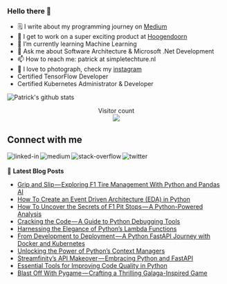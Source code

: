 ### Hello there 👋

<!--
**PatrickKalkman/PatrickKalkman** is a ✨ _special_ ✨ repository because its `README.md` (this file) appears on your GitHub profile. -->

- 🗒 I write about my programming journey on [Medium](https://medium.com/@pkalkman)
- 🔭 I get to work on a super exciting product at [Hoogendoorn](https://www.hoogendoorn.nl/en/iivo/)
- 🌱 I’m currently learning Machine Learning
- 💬 Ask me about Software Architecture & Microsoft .Net Development
- 📫 How to reach me: patrick at simpletechture.nl
- 📸 I love to photograph, check my [instagram](https://www.instagram.com/patrick_kalkman.photography/)  
- Certified TensorFlow Developer
- Certified Kubernetes Administrator & Developer

![Patrick's github stats](https://github-readme-stats.vercel.app/api?username=patrickkalkman&count_private=true&show_icons=true&theme=algolia)

<p align="center"> 
  Visitor count<br>
  <img src="https://profile-counter.glitch.me/patrickkalkman/count.svg" />
</p>

## Connect with me
[<img align="left" alt="linked-in" src="https://img.shields.io/badge/linkedin-%230077B5.svg?&style=for-the-badge&logo=linkedin&logoColor=white" />](https://www.linkedin.com/in/pkalkman)
[<img align="left" alt="medium" src="https://img.shields.io/badge/medium-%2312100E.svg?&style=for-the-badge&logo=medium&logoColor=white" />](https://medium.com/@pkalkman)
[<img align="left" alt="stack-overflow" src="https://img.shields.io/badge/stack%20overflow-FE7A16?logo=stack-overflow&logoColor=white&style=for-the-badge" />](https://stackoverflow.com/users/328238/patrick?tab=profile)
[<img align="left" alt="twitter" src="https://img.shields.io/badge/twitter-%231DA1F2.svg?&style=for-the-badge&logo=twitter&logoColor=white" />](https://twitter.com/kalkie)
<br>
<br>
📕 **Latest Blog Posts**
<!-- BLOG-POST-LIST:START -->
- [Grip and Slip — Exploring F1 Tire Management With Python and Pandas AI](https://itnext.io/grip-and-slip-exploring-f1-tire-management-with-python-and-pandas-ai-563d56d15273?source=rss-e42a3542bc38------2)
- [How To Create an Event Driven Architecture &lpar;EDA&rpar; in Python](https://itnext.io/how-to-create-an-event-driven-architecture-eda-in-python-1c47666bc088?source=rss-e42a3542bc38------2)
- [How To Uncover the Secrets of F1 Pit Stops — A Python-Powered Analysis](https://itnext.io/how-to-uncover-the-secrets-of-f1-pit-stops-a-python-powered-analysis-be45dd333713?source=rss-e42a3542bc38------2)
- [Cracking the Code — A Guide to Python Debugging Tools](https://python.plainenglish.io/cracking-the-code-a-guide-to-python-debugging-tools-70ecc351a457?source=rss-e42a3542bc38------2)
- [Harnessing the Elegance of Python’s Lambda Functions](https://itnext.io/harnessing-the-elegance-of-pythons-lambda-functions-e1ef9e4daa?source=rss-e42a3542bc38------2)
- [From Development to Deployment — A Python FastAPI Journey with Docker and Kubernetes](https://itnext.io/from-development-to-deployment-a-python-fastapi-journey-with-docker-and-kubernetes-74b14e40fa97?source=rss-e42a3542bc38------2)
- [Unlocking the Power of Python’s Context Managers](https://itnext.io/unlocking-the-power-of-pythons-context-managers-aeeb3890cf01?source=rss-e42a3542bc38------2)
- [Streamfinity’s API Makeover — Embracing Python and FastAPI](https://itnext.io/streamfinitys-api-makeover-embracing-python-and-fastapi-93df4dc237aa?source=rss-e42a3542bc38------2)
- [Essential Tools for Improving Code Quality in Python](https://itnext.io/essential-tools-for-improving-code-quality-in-python-d24ca3b963d4?source=rss-e42a3542bc38------2)
- [Blast Off With Pygame — Crafting a Thrilling Galaga-Inspired Game](https://itnext.io/blast-off-with-pygame-crafting-a-thrilling-galaga-inspired-game-b67e7aface94?source=rss-e42a3542bc38------2)
<!-- BLOG-POST-LIST:END -->
